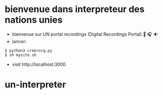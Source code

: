 # bienvenue dans interpreteur des nations unies 
- bienvenue sur UN portal recordings (Digital Recordings Portal) :musical_note: :headphones: :sound: 
- lancer:
```
$ python3 creerorg.py
$ sh mysite.sh
```
- visit http://localhost:3000


# un-interpreter
